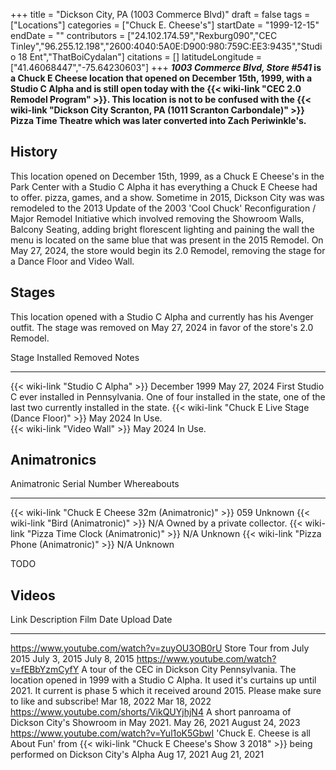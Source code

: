 +++
title = "Dickson City, PA (1003 Commerce Blvd)"
draft = false
tags = ["Locations"]
categories = ["Chuck E. Cheese's"]
startDate = "1999-12-15"
endDate = ""
contributors = ["24.102.174.59","Rexburg090","CEC Tinley","96.255.12.198","2600:4040:5A0E:D900:980:759C:EE3:9435","Studio 18 Ent","ThatBoiCydalan"]
citations = []
latitudeLongitude = ["41.46068447","-75.64230603"]
+++
***1003 Commerce Blvd, Store #541* is a Chuck E Cheese location that opened on December 15th, 1999, with a Studio C Alpha and is still open today with the {{< wiki-link "CEC 2.0 Remodel Program" >}}.
This location is not to be confused with the {{< wiki-link "Dickson City Scranton, PA (1011 Scranton Carbondale)" >}} Pizza Time Theatre which was later converted into Zach Periwinkle's.**

## History

This location opened on December 15th, 1999, as a Chuck E Cheese's in the Park Center with a Studio C Alpha it has everything a Chuck E Cheese had to offer. pizza, games, and a show. Sometime in 2015, Dickson City was was remodeled to the 2013 Update of the 2003 'Cool Chuck' Reconfiguration / Major Remodel Initiative which involved removing the Showroom Walls, Balcony Seating, adding bright florescent lighting and paining the wall the menu is located on the same blue that was present in the 2015 Remodel. On May 27, 2024, the store would begin its 2.0 Remodel, removing the stage for a Dance Floor and Video Wall.

## Stages

This location opened with a Studio C Alpha and currently has his Avenger outfit. The stage was removed on May 27, 2024 in favor of the store's 2.0 Remodel.

  Stage                                                      Installed       Removed        Notes
  ---------------------------------------------------------- --------------- -------------- ------------------------------------------------------------------------------------------------------------------------------------------
  {{< wiki-link "Studio C Alpha" >}}                     December 1999   May 27, 2024   First Studio C ever installed in Pennsylvania. One of four installed in the state, one of the last two currently installed in the state.
  {{< wiki-link "Chuck E Live Stage (Dance Floor)" >}}   May 2024        In Use.        
  {{< wiki-link "Video Wall" >}}                         May 2024        In Use.        

## Animatronics

  Animatronic                                                Serial Number   Whereabouts
  ---------------------------------------------------------- --------------- -------------------------------
  {{< wiki-link "Chuck E Cheese 32m (Animatronic)" >}}   059             Unknown
  {{< wiki-link "Bird (Animatronic)" >}}                 N/A             Owned by a private collector.
  {{< wiki-link "Pizza Time Clock (Animatronic)" >}}     N/A             Unknown
  {{< wiki-link "Pizza Phone (Animatronic)" >}}          N/A             Unknown

TODO

## Videos

  Link                                          Description                                                                                                                                                                                                                            Film Date      Upload Date
  --------------------------------------------- -------------------------------------------------------------------------------------------------------------------------------------------------------------------------------------------------------------------------------------- -------------- -----------------
  https://www.youtube.com/watch?v=zuyOU3OB0rU   Store Tour from July 2015                                                                                                                                                                                                              July 3, 2015   July 8, 2015
  https://www.youtube.com/watch?v=fEBbYzmCyfY   A tour of the CEC in Dickson City Pennsylvania. The location opened in 1999 with a Studio C Alpha. It used it's curtains up until 2021. It current is phase 5 which it received around 2015. Please make sure to like and subscribe!   Mar 18, 2022   Mar 18, 2022
  https://www.youtube.com/shorts/VikQUYjhjN4    A short panroama of Dickson City's Showroom in May 2021.                                                                                                                                                                              May 26, 2021   August 24, 2023
  https://www.youtube.com/watch?v=Yul1oK5GbwI   'Chuck E. Cheese is all About Fun' from {{< wiki-link "Chuck E Cheese's Show 3 2018" >}} being performed on Dickson City's Alpha                                                                                               Aug 17, 2021   Aug 21, 2021
